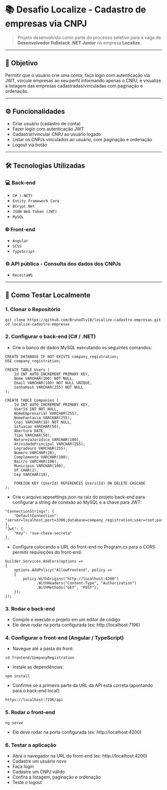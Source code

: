 # 📚 Desafio Localize - Cadastro de empresas via CNPJ

> Projeto desenvolvido como parte do processo seletivo para a vaga de **Desenvolvedor Fullstack .NET Junior** na empresa **Localize**.

---

## 🎯 Objetivo

Permitir que o usuário crie uma conta, faça login com autenticação via JWT, vincule empresas ao seu perfil informando apenas o CNPJ, e visualize a listagem das empresas cadastradas/vinculadas com paginação e ordenação.

---

## ⚙️ Funcionalidades

- Criar usuário (cadastro de conta)
- Fazer login com autenticação JWT
- Cadastrar/vincular CNPJ ao usuário logado
- Listar os CNPJs vinculados ao usuário, com paginação e ordenação
- Logout via botão

---

## 🛠 Tecnologias Utilizadas
### 💻 Back-end
- `C# (.NET)`
- `Entity Framework Core`
- `BCrypt.Net`
- `JSON Web Token (JWT)`
- `MySQL`

### 🌐 Front-end
- `Angular`
- `SCSS`
- `TypeScript`

### ⚙️ API pública - Consulta dos dados dos CNPJs
- `ReceitaWS`

---

## 🧪 Como Testar Localmente
### 1. Clonar o Repositório
```
git clone https://github.com/BrunoOlv10/localize-cadastro-empresas.git
cd localize-cadastro-empresas
```

### 2. Configurar o back-end (C# / .NET)
- Crie o banco de dados MySQL executando os seguintes comandos:
```
CREATE DATABASE IF NOT EXISTS company_registration;
USE company_registration;

CREATE TABLE Users (
    Id INT AUTO_INCREMENT PRIMARY KEY,
    Nome VARCHAR(100) NOT NULL,
    Email VARCHAR(100) NOT NULL UNIQUE,
    SenhaHash VARCHAR(255) NOT NULL
);

CREATE TABLE Companies (
    Id INT AUTO_INCREMENT PRIMARY KEY,
    UserId INT NOT NULL,
    NomeEmpresarial VARCHAR(255),
    NomeFantasia VARCHAR(255),
    Cnpj VARCHAR(18) NOT NULL,
    Situacao VARCHAR(50),
    Abertura DATE,
    Tipo VARCHAR(50),
    NaturezaJuridica VARCHAR(100),
    AtividadePrincipal VARCHAR(255),
    Logradouro VARCHAR(255),
    Numero VARCHAR(20),
    Complemento VARCHAR(100),
    Bairro VARCHAR(100),
    Municipio VARCHAR(100),
    Uf CHAR(2),
    Cep VARCHAR(10),

    FOREIGN KEY (UserId) REFERENCES Users(Id) ON DELETE CASCADE
);
```

- Crie o arquivo appsettings.json na raiz do projeto back-end para configurar a string de conexão ao MySQL e a chave para JWT:
```
"ConnectionStrings": {
    "DefaultConnection": "server=localhost;port=3306;database=company_registration;user=root;password=sua_senha"
},
"Jwt": {
    "Key": "sua-chave-secreta"
},
```

- Configure colocando a URL do front-end no Program.cs para o CORS permitir requisições do front-end:
```
builder.Services.AddCors(options =>
{
    options.AddPolicy("AllowFrontend", policy =>
    {
        policy.WithOrigins("http://localhost:4200")
              .WithHeaders("Content-Type", "Authorization")
              .WithMethods("GET", "POST");
    });
});
```

### 3. Rodar o back-end
- Compile e execute o projeto em um editor de código
- Ele deve rodar na porta configurada (ex: http://localhost:7196)

### 4. Configurar o front-end (Angular / TypeScript)
- Navegue até a pasta do front:
```
cd frontend/CompanyRegistration
```

- Instale as dependências:
```
npm install
```

- Confirme se a primeira parte da URL da API está correta (apontando para o back-end local):
```
https://localhost:7196/api
```

### 5. Rodar o front-end
```
ng serve
```
- Ele deve rodar na porta configurada (ex: http://localhost:4200)

### 6. Testar a aplicação
- Abra o navegador na URL do front-end (ex: http://localhost:4200)
- Cadastre um usuário novo
- Faça login
- Cadastre um CNPJ válido
- Confira a listagem, paginação e ordenação
- Teste o logout
